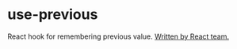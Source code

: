 # use-previous

React hook for remembering previous value. [Written by React team.](https://reactjs.org/docs/hooks-faq.html#how-to-get-the-previous-props-or-state)
